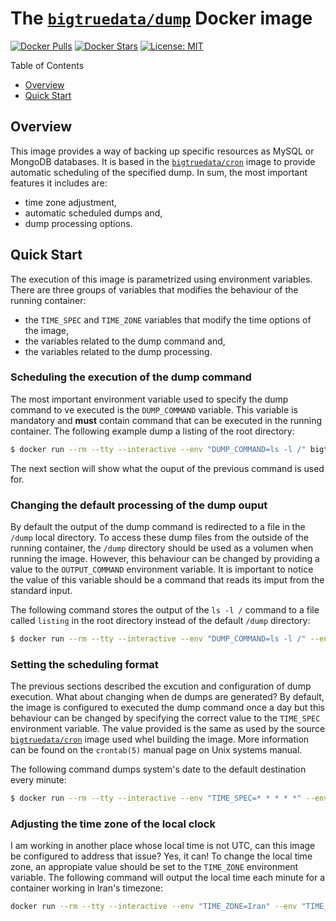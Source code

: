 # The [`bigtruedata/dump`](https://hub.docker.com/r/bigtruedata/dump/) Docker image

[![Docker Pulls](https://img.shields.io/docker/pulls/bigtruedata/dump.svg)](https://hub.docker.com/r/bigtruedata/dump/)
[![Docker Stars](https://img.shields.io/docker/stars/bigtruedata/dump.svg)](https://hub.docker.com/r/bigtruedata/dump/)
[![License: MIT](https://img.shields.io/badge/License-MIT-yellow.svg)](https://opensource.org/licenses/MIT)

Table of Contents
- [Overview](#overview)
- [Quick Start](#quick-start)


## Overview

This image provides a way of backing up specific resources as MySQL or MongoDB databases. It is based in the [`bigtruedata/cron`](https://hub.docker.com/r/bigtruedata/cron/) image to provide automatic scheduling of the specified dump. In sum, the most important features it includes are:
- time zone adjustment,
- automatic scheduled dumps and,
- dump processing options.


## Quick Start

The execution of this image is parametrized using environment variables. There are three groups of variables that modifies the behaviour of the running container:
- the `TIME_SPEC` and `TIME_ZONE` variables that modify the time options of the image,
- the variables related to the dump command and,
- the variables related to the dump processing.

### Scheduling the execution of the dump command

The most important environment variable used to specify the dump command to ve executed is the `DUMP_COMMAND` variable. This variable is mandatory and **must** contain command that can be executed in the running container. The following example dump a listing of the root directory:
```sh
$ docker run --rm --tty --interactive --env "DUMP_COMMAND=ls -l /" bigtruedata/dump
```

The next section will show what the ouput of the previous command is used for.

### Changing the default processing of the dump ouput

By default the output of the dump command is redirected to a file in the `/dump` local directory. To access these dump files from the outside of the running container, the `/dump` directory should be used as a volumen when running the image. However, this behaviour can be changed by providing a value to the `OUTPUT_COMMAND` environment variable. It is important to notice the value of this variable should be a command that reads its imput from the standard input.

The following command stores the output of the `ls -l /` command to a file called `listing` in the root directory instead of the default `/dump` directory:
```sh
$ docker run --rm --tty --interactive --env "DUMP_COMMAND=ls -l /" --env "OUTPUT_COMMAND=cat - > /listing" bigtruedata/dump
```

### Setting the scheduling format

The previous sections described the excution and configuration of dump execution. What about changing when de dumps are generated? By default, the image is configured to executed the dump command once a day but this behaviour can be changed by specifying the correct value to the `TIME_SPEC` environment variable. The value provided is the same as used by the source [`bigtruedata/cron`](https://hub.docker.com/r/bigtruedata/cron/) image used whel building the image. More information can be found on the `crontab(5)` manual page on Unix systems manual.

The following command dumps system's date to the default destination every minute:
```sh
$ docker run --rm --tty --interactive --env "TIME_SPEC=* * * * *" --env "DUMP_COMMAND=date" bigtruedata/dump
```

### Adjusting the time zone of the local clock

I am working in another place whose local time is not UTC, can this image be configured to address that issue? Yes, it can! To change the local time zone, an appropiate value should be set to the `TIME_ZONE` environment variable. The following command will output the local time each minute for a container working in Iran's timezone:
```sh
docker run --rm --tty --interactive --env "TIME_ZONE=Iran" --env "TIME_SPEC=* * * * *" --env "DUMP_COMMAND=date" --env "OUTPUT_COMMAND=cat -" bigtruedata/dump
```
